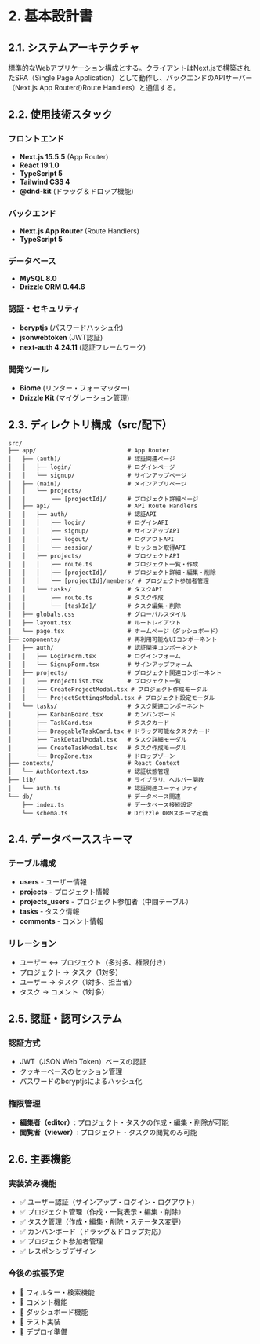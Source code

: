 # 2. 基本設計書

## 2.1. システムアーキテクチャ
標準的なWebアプリケーション構成とする。クライアントはNext.jsで構築されたSPA（Single Page Application）として動作し、バックエンドのAPIサーバー（Next.js App RouterのRoute Handlers）と通信する。

## 2.2. 使用技術スタック

### フロントエンド
- **Next.js 15.5.5** (App Router)
- **React 19.1.0**
- **TypeScript 5**
- **Tailwind CSS 4**
- **@dnd-kit** (ドラッグ＆ドロップ機能)

### バックエンド
- **Next.js App Router** (Route Handlers)
- **TypeScript 5**

### データベース
- **MySQL 8.0**
- **Drizzle ORM 0.44.6**

### 認証・セキュリティ
- **bcryptjs** (パスワードハッシュ化)
- **jsonwebtoken** (JWT認証)
- **next-auth 4.24.11** (認証フレームワーク)

### 開発ツール
- **Biome** (リンター・フォーマッター)
- **Drizzle Kit** (マイグレーション管理)

## 2.3. ディレクトリ構成（src/配下）
```
src/
├── app/                          # App Router
│   ├── (auth)/                   # 認証関連ページ
│   │   ├── login/                # ログインページ
│   │   └── signup/               # サインアップページ
│   ├── (main)/                   # メインアプリページ
│   │   └── projects/
│   │       └── [projectId]/      # プロジェクト詳細ページ
│   ├── api/                      # API Route Handlers
│   │   ├── auth/                 # 認証API
│   │   │   ├── login/            # ログインAPI
│   │   │   ├── signup/           # サインアップAPI
│   │   │   ├── logout/           # ログアウトAPI
│   │   │   └── session/          # セッション取得API
│   │   ├── projects/             # プロジェクトAPI
│   │   │   ├── route.ts          # プロジェクト一覧・作成
│   │   │   ├── [projectId]/      # プロジェクト詳細・編集・削除
│   │   │   └── [projectId]/members/ # プロジェクト参加者管理
│   │   └── tasks/                # タスクAPI
│   │       ├── route.ts          # タスク作成
│   │       └── [taskId]/         # タスク編集・削除
│   ├── globals.css               # グローバルスタイル
│   ├── layout.tsx                # ルートレイアウト
│   └── page.tsx                  # ホームページ（ダッシュボード）
├── components/                   # 再利用可能なUIコンポーネント
│   ├── auth/                     # 認証関連コンポーネント
│   │   ├── LoginForm.tsx         # ログインフォーム
│   │   └── SignupForm.tsx        # サインアップフォーム
│   ├── projects/                 # プロジェクト関連コンポーネント
│   │   ├── ProjectList.tsx       # プロジェクト一覧
│   │   ├── CreateProjectModal.tsx # プロジェクト作成モーダル
│   │   └── ProjectSettingsModal.tsx # プロジェクト設定モーダル
│   └── tasks/                    # タスク関連コンポーネント
│       ├── KanbanBoard.tsx       # カンバンボード
│       ├── TaskCard.tsx          # タスクカード
│       ├── DraggableTaskCard.tsx # ドラッグ可能なタスクカード
│       ├── TaskDetailModal.tsx   # タスク詳細モーダル
│       ├── CreateTaskModal.tsx   # タスク作成モーダル
│       └── DropZone.tsx          # ドロップゾーン
├── contexts/                     # React Context
│   └── AuthContext.tsx           # 認証状態管理
├── lib/                          # ライブラリ、ヘルパー関数
│   └── auth.ts                   # 認証関連ユーティリティ
└── db/                           # データベース関連
    ├── index.ts                  # データベース接続設定
    └── schema.ts                 # Drizzle ORMスキーマ定義
```

## 2.4. データベーススキーマ

### テーブル構成
- **users** - ユーザー情報
- **projects** - プロジェクト情報
- **projects_users** - プロジェクト参加者（中間テーブル）
- **tasks** - タスク情報
- **comments** - コメント情報

### リレーション
- ユーザー ↔ プロジェクト（多対多、権限付き）
- プロジェクト → タスク（1対多）
- ユーザー → タスク（1対多、担当者）
- タスク → コメント（1対多）

## 2.5. 認証・認可システム

### 認証方式
- JWT（JSON Web Token）ベースの認証
- クッキーベースのセッション管理
- パスワードのbcryptjsによるハッシュ化

### 権限管理
- **編集者（editor）**: プロジェクト・タスクの作成・編集・削除が可能
- **閲覧者（viewer）**: プロジェクト・タスクの閲覧のみ可能

## 2.6. 主要機能

### 実装済み機能
- ✅ ユーザー認証（サインアップ・ログイン・ログアウト）
- ✅ プロジェクト管理（作成・一覧表示・編集・削除）
- ✅ タスク管理（作成・編集・削除・ステータス変更）
- ✅ カンバンボード（ドラッグ＆ドロップ対応）
- ✅ プロジェクト参加者管理
- ✅ レスポンシブデザイン

### 今後の拡張予定
- 🔄 フィルター・検索機能
- 🔄 コメント機能
- 🔄 ダッシュボード機能
- 🔄 テスト実装
- 🔄 デプロイ準備
